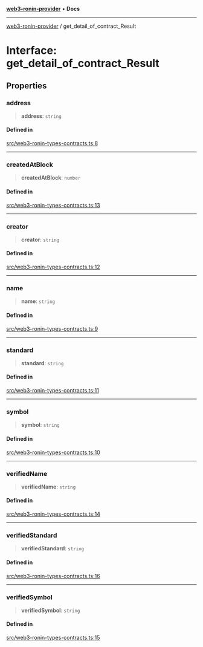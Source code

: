 [**web3-ronin-provider**](../README.md) • **Docs**

***

[web3-ronin-provider](../globals.md) / get\_detail\_of\_contract\_Result

# Interface: get\_detail\_of\_contract\_Result

## Properties

### address

> **address**: `string`

#### Defined in

[src/web3-ronin-types-contracts.ts:8](https://github.com/chuacw/web3-ronin-provider/blob/39237bbe6c8b49680e9636774ca2ccc3dfa139fe/src/web3-ronin-types-contracts.ts#L8)

***

### createdAtBlock

> **createdAtBlock**: `number`

#### Defined in

[src/web3-ronin-types-contracts.ts:13](https://github.com/chuacw/web3-ronin-provider/blob/39237bbe6c8b49680e9636774ca2ccc3dfa139fe/src/web3-ronin-types-contracts.ts#L13)

***

### creator

> **creator**: `string`

#### Defined in

[src/web3-ronin-types-contracts.ts:12](https://github.com/chuacw/web3-ronin-provider/blob/39237bbe6c8b49680e9636774ca2ccc3dfa139fe/src/web3-ronin-types-contracts.ts#L12)

***

### name

> **name**: `string`

#### Defined in

[src/web3-ronin-types-contracts.ts:9](https://github.com/chuacw/web3-ronin-provider/blob/39237bbe6c8b49680e9636774ca2ccc3dfa139fe/src/web3-ronin-types-contracts.ts#L9)

***

### standard

> **standard**: `string`

#### Defined in

[src/web3-ronin-types-contracts.ts:11](https://github.com/chuacw/web3-ronin-provider/blob/39237bbe6c8b49680e9636774ca2ccc3dfa139fe/src/web3-ronin-types-contracts.ts#L11)

***

### symbol

> **symbol**: `string`

#### Defined in

[src/web3-ronin-types-contracts.ts:10](https://github.com/chuacw/web3-ronin-provider/blob/39237bbe6c8b49680e9636774ca2ccc3dfa139fe/src/web3-ronin-types-contracts.ts#L10)

***

### verifiedName

> **verifiedName**: `string`

#### Defined in

[src/web3-ronin-types-contracts.ts:14](https://github.com/chuacw/web3-ronin-provider/blob/39237bbe6c8b49680e9636774ca2ccc3dfa139fe/src/web3-ronin-types-contracts.ts#L14)

***

### verifiedStandard

> **verifiedStandard**: `string`

#### Defined in

[src/web3-ronin-types-contracts.ts:16](https://github.com/chuacw/web3-ronin-provider/blob/39237bbe6c8b49680e9636774ca2ccc3dfa139fe/src/web3-ronin-types-contracts.ts#L16)

***

### verifiedSymbol

> **verifiedSymbol**: `string`

#### Defined in

[src/web3-ronin-types-contracts.ts:15](https://github.com/chuacw/web3-ronin-provider/blob/39237bbe6c8b49680e9636774ca2ccc3dfa139fe/src/web3-ronin-types-contracts.ts#L15)
